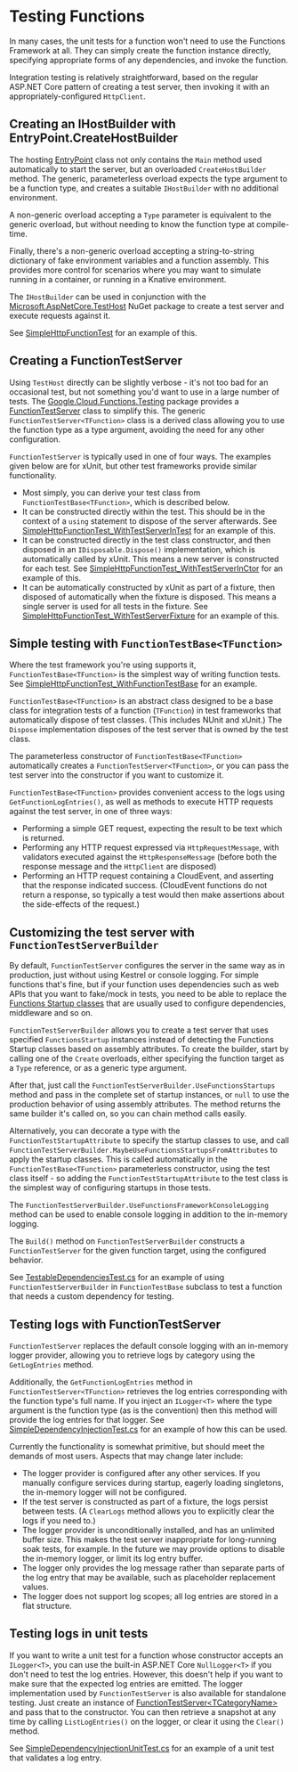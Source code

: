 # Testing Functions

In many cases, the unit tests for a function won't need to use the
Functions Framework at all. They can simply create the function
instance directly, specifying appropriate forms of any dependencies, and
invoke the function.

Integration testing is relatively straightforward, based on the
regular ASP.NET Core pattern of creating a test server, then
invoking it with an appropriately-configured `HttpClient`.

## Creating an IHostBuilder with EntryPoint.CreateHostBuilder

The hosting [EntryPoint](../src/Google.Cloud.Functions.Hosting/EntryPoint.cs) class
not only contains the `Main` method used automatically to start the
server, but an overloaded `CreateHostBuilder` method. The generic,
parameterless overload expects the type argument to be a function
type, and creates a suitable `IHostBuilder` with no additional
environment.

A non-generic overload accepting a `Type` parameter is equivalent to
the generic overload, but without needing to know the function type
at compile-time.

Finally, there's a non-generic overload accepting a string-to-string
dictionary of fake environment variables and a function assembly.
This provides more control for scenarios where you may want to
simulate running in a container, or running in a Knative environment.

The `IHostBuilder` can be used in conjunction with the
[Microsoft.AspNetCore.TestHost](https://www.nuget.org/packages/Microsoft.AspNetCore.TestHost)
NuGet package to create a test server and execute requests against it.

See [SimpleHttpFunctionTest](../examples/Google.Cloud.Functions.Examples.IntegrationTests/SimpleHttpFunctionTest.cs)
for an example of this.

## Creating a FunctionTestServer

Using `TestHost` directly can be slightly verbose - it's not too bad
for an occasional test, but not something you'd want to use in a
large number of tests. The
[Google.Cloud.Functions.Testing](../src/Google.Cloud.Functions.Testing)
package provides a [FunctionTestServer](../src/Google.Cloud.Functions.Testing/FunctionTestServer.cs)
class to simplify this. The generic `FunctionTestServer<TFunction>`
class is a derived class allowing you to use the function type as a
type argument, avoiding the need for any other configuration.

`FunctionTestServer` is typically used in one of four ways. The
examples given below are for xUnit, but other test frameworks provide
similar functionality.

- Most simply, you can derive your test class from
  `FunctionTestBase<TFunction>`, which is described below.
- It can be constructed directly within the test. This should be in the context
  of a `using` statement to dispose of the server afterwards. See
  [SimpleHttpFunctionTest_WithTestServerInTest](../examples/Google.Cloud.Functions.Examples.IntegrationTests/SimpleHttpFunctionTest_WithTestServerInTest.cs)
  for an example of this.
- It can be constructed directly in the test class constructor,
  and then disposed in an `IDisposable.Dispose()` implementation, which is
  automatically called by xUnit. This means a new server is constructed
  for each test. See
  [SimpleHttpFunctionTest_WithTestServerInCtor](../examples/Google.Cloud.Functions.Examples.IntegrationTests/SimpleHttpFunctionTest_WithTestServerInCtor.cs)
  for an example of this.
- It can be automatically constructed by xUnit as part of a fixture, then disposed
  of automatically when the fixture is disposed. This means a single server
  is used for all tests in the fixture. See
  [SimpleHttpFunctionTest_WithTestServerFixture](../examples/Google.Cloud.Functions.Examples.IntegrationTests/SimpleHttpFunctionTest_WithTestServerFixture.cs)
  for an example of this.
  
## Simple testing with `FunctionTestBase<TFunction>`

Where the test framework you're using supports it,
`FunctionTestBase<TFunction>` is the simplest way of writing
function tests. See
[SimpleHttpFunctionTest_WithFunctionTestBase](../examples/Google.Cloud.Functions.Examples.IntegrationTests/SimpleHttpFunctionTest_WithFunctionTestBase.cs)
for an example.

`FunctionTestBase<TFunction>` is an abstract class designed to be a
base class for integration tests of a function (`TFunction`) in
test frameworks that automatically dispose of test classes. (This
includes NUnit and xUnit.) The `Dispose` implementation disposes of
the test server that is owned by the test class.

The parameterless constructor of `FunctionTestBase<TFunction>`
automatically creates a `FunctionTestServer<TFunction>`, or you can
pass the test server into the constructor if you want to customize it.

`FunctionTestBase<TFunction>` provides convenient access to the logs using
`GetFunctionLogEntries()`, as well as methods to execute HTTP
requests against the test server, in one of three ways:

- Performing a simple GET request, expecting the result to be text
  which is returned.
- Performing any HTTP request expressed via `HttpRequestMessage`,
  with validators executed against the `HttpResponseMessage` (before
  both the response message and the `HttpClient` are disposed)
- Performing an HTTP request containing a CloudEvent, and asserting
  that the response indicated success. (CloudEvent functions do not
  return a response, so typically a test would then make assertions
  about the side-effects of the request.)

## Customizing the test server with `FunctionTestServerBuilder`

By default, `FunctionTestServer` configures the server in the same
way as in production, just without using Kestrel or console logging.
For simple functions that's fine, but if your function uses
dependencies such as web APIs that you want to fake/mock in tests,
you need to be able to replace the [Functions Startup
classes](customization.md) that are usually used to configure
dependencies, middleware and so on.

`FunctionTestServerBuilder` allows you to create a test server that
uses specified `FunctionsStartup` instances instead of detecting the
Functions Startup classes based on assembly attributes. To create
the builder, start by calling one of the `Create` overloads, either
specifying the function target as a `Type` reference, or as a generic
type argument.

After that, just call the
`FunctionTestServerBuilder.UseFunctionsStartups` method and pass in
the complete set of startup instances, or `null` to use the
production behavior of using assembly attributes. The method returns
the same builder it's called on, so you can chain method calls easily.

Alternatively, you can decorate a type with the
`FunctionTestStartupAttribute` to specify the startup classes to
use, and call `FunctionTestServerBuilder.MaybeUseFunctionsStartupsFromAttributes`
to apply the startup classes. This is called automatically in the
`FunctionTestBase<TFunction>` parameterless constructor, using the
test class itself - so adding the `FunctionTestStartupAttribute` to
the test class is the simplest way of configuring startups in those
tests.

The `FunctionTestServerBuilder.UseFunctionsFrameworkConsoleLogging`
method can be used to enable console logging in addition to the
in-memory logging.

The `Build()` method on `FunctionTestServerBuilder` constructs a
`FunctionTestServer` for the given function target, using the
configured behavior.

See [TestableDependenciesTest.cs](../examples/Google.Cloud.Functions.Examples.IntegrationTests/TestableDependenciesTest.cs)
for an example of using `FunctionTestServerBuilder` in
`FunctionTestBase` subclass to test a function that needs a custom
dependency for testing.

## Testing logs with FunctionTestServer

`FunctionTestServer` replaces the default console logging with an
in-memory logger provider, allowing you to retrieve logs by category
using the `GetLogEntries` method.

Additionally, the `GetFunctionLogEntries` method in
`FunctionTestServer<TFunction>` retrieves the log entries
corresponding with the function type's full name. If you inject an
`ILogger<T>` where the type argument is the function type (as is the
convention) then this method will provide the log entries for that
logger. See
[SimpleDependencyInjectionTest.cs](../examples/Google.Cloud.Functions.Examples.IntegrationTests/SimpleDependencyInjectionTest.cs)
for an example of how this can be used.

Currently the functionality is somewhat primitive, but should meet
the demands of most users. Aspects that may change later include:

- The logger provider is configured after any other services. If you
  manually configure services during startup, eagerly loading
  singletons, the in-memory logger will not be configured.
- If the test server is constructed as part of a fixture, the logs
  persist between tests. (A `ClearLogs` method allows you to
  explicitly clear the logs if you need to.)
- The logger provider is unconditionally installed, and has an
  unlimited buffer size. This makes the test server inappropriate
  for long-running soak tests, for example. In the future we may
  provide options to disable the in-memory logger, or limit its
  log entry buffer.
- The logger only provides the log message rather than separate
  parts of the log entry that may be available, such as placeholder
  replacement values.
- The logger does not support log scopes; all log entries are stored
  in a flat structure.

## Testing logs in unit tests

If you want to write a unit test for a function whose constructor
accepts an `ILogger<T>`, you can use the built-in ASP.NET Core
`NullLogger<T>` if you don't need to test the log entries. However,
this doesn't help if you want to make sure that the expected log
entries are emitted. The logger implementation used by
`FunctionTestServer` is also available for standalone testing. Just
create an instance of
[FunctionTestServer&lt;TCategoryName>](../src/Google.Cloud.Functions.Testing/MemoryLogger.cs)
and pass that to the constructor. You can then retrieve a snapshot
at any time by calling `ListLogEntries()` on the logger, or clear it
using the `Clear()` method.

See
[SimpleDependencyInjectionUnitTest.cs](../examples/Google.Cloud.Functions.Examples.IntegrationTests/SimpleDependencyInjectionUnitTest.cs)
for an example of a unit test that validates a log entry.
